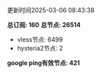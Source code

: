 更新时间2025-03-06 08:43:38

**总订阅: 160**
**总节点: 26514**
- vless节点: 6499
- hysteria2节点: 2

**google ping有效节点: 421**
